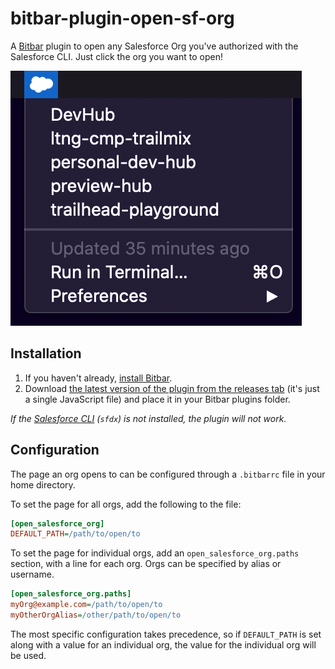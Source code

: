 # bitbar-plugin-open-sf-org

A [Bitbar](https://getbitbar.com/) plugin to open any Salesforce Org you've authorized with the Salesforce CLI. Just click the org you want to open!

![screenshot](/assets/screenshot.png)

## Installation

1. If you haven't already, [install Bitbar](https://github.com/matryer/bitbar#get-started).
2. Download [the latest version of the plugin from the releases tab](https://github.com/kacrouse/bitbar-plugin-open-sf-org/releases/latest) (it's just a single JavaScript file) and place it in your Bitbar plugins folder.

_If the [Salesforce CLI](https://developer.salesforce.com/tools/sfdxcli) (`sfdx`) is not installed, the plugin will not work._

## Configuration

The page an org opens to can be configured through a `.bitbarrc` file in your home directory.

To set the page for all orgs, add the following to the file:

```ini
[open_salesforce_org]
DEFAULT_PATH=/path/to/open/to
```

To set the page for individual orgs, add an `open_salesforce_org.paths` section, with a line for each org. Orgs can be specified by alias or username.

```ini
[open_salesforce_org.paths]
myOrg@example.com=/path/to/open/to
myOtherOrgAlias=/other/path/to/open/to
```

The most specific configuration takes precedence, so if `DEFAULT_PATH` is set along with a value for an individual org, the value for the individual org will be used.
